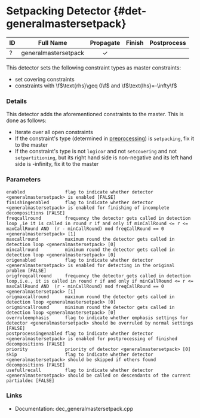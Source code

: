 # Setpacking Detector {#det-generalmastersetpack}
| ID |          Full Name          | Propagate | Finish | Postprocess |
|----|-----------------------------|:---------:|:------:|:-----------:|
| ?  | generalmastersetpack        | ✓ |   |   |  

This detector sets the following constraint types as master constraints:
- set covering constraints
- constraints with \f$\text{rhs}\geq 0\f$ and \f$\text{lhs}=-\infty\f$


### Details
This detector adds the aforementioned constraints to the master. This is done as follows:
* Iterate over all open constraints
 * If the constraint's type (determined in [preprocessing](#preprocessing)) is `setpacking`, fix it to the master
 * If the constraint's type is not `logicor` and not `setcovering` and not `setpartitioning`, but its right hand side is non-negative and its left hand side is -infinity, fix it to the master

### Parameters

    enabled               flag to indicate whether detector <generalmastersetpack> is enabled [FALSE]
    finishingenabled      flag to indicate whether detector <generalmastersetpack> is enabled for finishing of incomplete decompositions [FALSE]
    freqcallround         frequency the detector gets called in detection loop ,ie it is called in round r if and only if minCallRound <= r <= maxCallRound AND  (r - minCallRound) mod freqCallRound == 0 <generalmastersetpack> [1]
    maxcallround          maximum round the detector gets called in detection loop <generalmastersetpack> [0]
    mincallround          minimum round the detector gets called in detection loop <generalmastersetpack> [0]
    origenabled           flag to indicate whether detector <generalmastersetpack> is enabled for detecting in the original problem [FALSE]
    origfreqcallround     frequency the detector gets called in detection loop,i.e., it is called in round r if and only if minCallRound <= r <= maxCallRound AND  (r - minCallRound) mod freqCallRound == 0 <generalmastersetpack> [1]
    origmaxcallround      maximum round the detector gets called in detection loop <generalmastersetpack> [0]
    origmincallround      minimum round the detector gets called in detection loop <generalmastersetpack> [0]
    overruleemphasis      flag to indicate whether emphasis settings for detector <generalmastersetpack> should be overruled by normal settings [FALSE]
    postprocessingenabled flag to indicate whether detector <generalmastersetpack> is enabled for postprocessing of finished decompositions [FALSE]
    priority              priority of detector <generalmastersetpack> [0]
    skip                  flag to indicate whether detector <generalmastersetpack> should be skipped if others found decompositions [FALSE]
    usefullrecall         flag to indicate whether detector <generalmastersetpack> should be called on descendants of the current partialdec [FALSE]


### Links
 * Documentation: dec_generalmastersetpack.cpp
